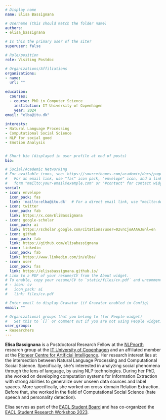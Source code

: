 ```yaml
---
# Display name
name: Elisa Bassignana 

# Username (this should match the folder name)
authors:
- elisa_bassignana

# Is this the primary user of the site?
superuser: false

# Role/position
role: Visiting Postdoc

# Organizations/Affiliations
organizations:
- name:
  url: ""
  
education:
  courses:
  - course: PhD in Computer Science
    institution: IT University of Copenhagen 
    year: 2024
email: "elba@itu.dk"
    
interests:
- Natural Language Processing
- Computational Social Science
- NLP for social good
- Emotion Analysis


# Short bio (displayed in user profile at end of posts)
bio:

# Social/Academic Networking
# For available icons, see: https://sourcethemes.com/academic/docs/page-builder/#icons
#   For an email link, use "fas" icon pack, "envelope" icon, and a link in the
#   form "mailto:your-email@example.com" or "#contact" for contact widget.
social:
- icon: envelope
  icon_pack: fas
  link: 'mailto:elba@itu.dk'  # For a direct email link, use "mailto:debora.nozza@unibocconi.it".
- icon: twitter
  icon_pack: fab
  link: https://x.com/EliBassignana
- icon: google-scholar
  icon_pack: ai
  link: https://scholar.google.com/citations?user=02vnCjoAAAAJ&hl=en
- icon: github
  icon_pack: fab
  link: https://github.com/elisabassignana
- icon: linkedin
  icon_pack: fab
  link: https://www.linkedin.com/in/elba/
- icon: user
  icon_pack: fas
  link: https://elisabassignana.github.io/
# Link to a PDF of your resume/CV from the About widget.
# To enable, copy your resume/CV to `static/files/cv.pdf` and uncomment the lines below.
# - icon: cv
#   icon_pack: ai
#   link: files/cv.pdf

# Enter email to display Gravatar (if Gravatar enabled in Config)
email: ""

# Organizational groups that you belong to (for People widget)
#   Set this to `[]` or comment out if you are not using People widget.
user_groups:
- Researchers
---
```


**Elisa Bassignana** is a Postdoctoral Research Fellow at the [NLPnorth](https://nlpnorth.github.io/) research group at the [IT University of Copenhagen](https://en.itu.dk/) and an affiliated member at the [Pioneer Centre for Artificial Intelligence](https://www.aicentre.dk/). Her research interest lies at the intersection between Natural Language Processing and Computational Social Science. Specifically, she's interested in analyzing social phenomena through the lens of language, by using NLP technologies. During her PhD, she worked on developing computation systems for Information Extraction with strong abilities to generalize over unseen data sources and label spaces. More specifically, she worked on cross-domain Relation Extraction. Before that, she worked in the field of Computational Social Science (hate speech and personality detection).

Elisa serves as part of the [EACL Student Board](https://eacl.org/general/#officers) and has co-organized the [EACL Student Research Workshop 2023](https://sites.google.com/view/eacl2023srw).
